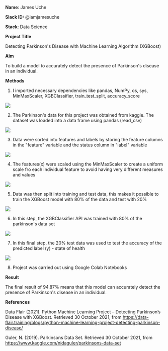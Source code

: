 
**Name**: James Uche

**Slack ID:** @iamjamesuche

**Stack**: Data Science

**Project Title**

Detecting Parkinson's Disease with Machine Learning Algorithm (XGBoost)

**Aim**

To build a model to accurately detect the presence of Parkinson's disease in an individual.

**Methods**

1.  I imported necessary dependencies like pandas, NumPy, os, sys, MinMaxScaler, XGBClassifier, train_test_split, accuracy_score

![](https://lh6.googleusercontent.com/8uFalyM-aIEvZRXFD1-hcRYtGiLD7qh7Q7IuhxXcEVqDKUl3gTdX8alrrZoVwoXRG_KL3gDoyZELZcVVX6X187jy7vaTOSX9LCzPCR3Ol2VeJ0g1NigkWlNY7lisbDmdbuqzZEE)

2.  The Parkinson's data for this project was obtained from kaggle. The dataset was loaded into a data frame using pandas (read_csv)

![](https://lh4.googleusercontent.com/nsSTbAOyObep_-FomfK8At6RCQSkjTUiEPSJmKoTZ13jsVxdFbYoYkPLvyKB3ydIRn2WUdS3A_gKk9-YmyvrmR4wN36FZZE8lkMfoe0F8Aah6O6KYv-KGY4eVvaS7FjG26KGRGo)

3.  Data were sorted into features and labels by storing the feature columns in the "feature" variable and the status column in "label" variable

![](https://lh4.googleusercontent.com/_msHNVZH4DCRTj9g3UcAvH0iCo7ObD-TMK2pPQjUqUeAq8co_LMeHvnJyq5M1VaOWBppMZsY6ExLRGaRBZdtVDuKqpfvBT2bj6BCBHLn_zYIS577l7bNYt0eWpsBXbHzXiM8mkM)

4.  The features(x) were scaled using the MinMaxScaler to create a uniform scale fro each individual feature to avoid having very different measures and values

![](https://lh3.googleusercontent.com/aN0_v_EU-4CowbUVDY47vVZmMkPvFRoXe1w_9QYeYk_upKVwooyhrXqSz1QCZn4hI_rhJl-Af1-2EZZFbrN6dmbIjj21hK0CGSawkKt_xXWdN-WuZYK3wakkTTBf9MKK9TU_S_g)

5.  Data was then split into training and test data, this makes it possible to train the XGBoost model with 80% of the data and test with 20%

![](https://lh5.googleusercontent.com/gEjACoJgr57Twf5-Ko2LHepA7cYgejRKmuGE0V8YFlNF6m5los3uHLZfGyLqH2yDN94SdEpOm4aUmrCIciPEMHKHJa3NcIy7_23vr0hiSo0toZHPDQL20WlBh08nCL8pXSZN7Y4)

6.  In this step, the XGBClassifier API was trained with 80% of the parkinson's data set 

![](https://lh3.googleusercontent.com/2G0vtdgxeOW91JiTlTxAvvMLa7UmOhciWBTt9Xsd2R6WdRv0El0CAGwwjebAYGKuSGIQgHnaLmppYQz3VBsO9w-gIZ5a7YrkLPOSZNeSQXqVenaLKg0ehTlyzKkRRkYMqPoYGPM)

7.  In this final step, the 20% test data was used to test the accuracy of the predicted label (y) - state of health

![](https://lh3.googleusercontent.com/EpyZvXHV-lE69ZwtvMSIFi4n-_6VOXrDScQRfpt9MSve6HtFiEPAJpg9sFsoAZNdBPyRZ_Br3lJ6UHQiE45enbcMVZZr56i7AIqv-ukCUMck1uiIqjl8t9QBuvv88_Fb4t1f2Cs)

8.  Project was carried out using Google Colab Notebooks

**Result**

The final result of 94.87% means that this model can accurately detect the presence of Parkinson's disease in an individual.

**References**

Data Flair (2021). Python Machine Learning Project – Detecting Parkinson’s Disease with XGBoost. Retrieved 30 October 2021, from <https://data-flair.training/blogs/python-machine-learning-project-detecting-parkinson-disease/>

Guler, N. (2019). Parkinsons Data Set. Retrieved 30 October 2021, from https://www.kaggle.com/nidaguler/parkinsons-data-set

